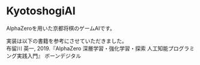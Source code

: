# KyotoshogiAI
AlphaZeroを用いた京都将棋のゲームAIです。

実装は以下の書籍を参考にさせていただきました。  
布留川 英一, 2019.『AlphaZero 深層学習・強化学習・探索 人工知能プログラミング実践入門』 ボーンデジタル
